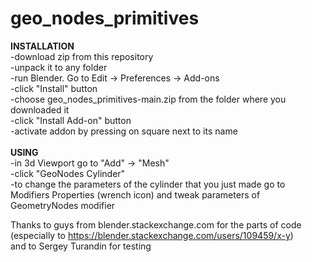 # geo_nodes_primitives

<b>INSTALLATION</b> <br>
-download zip from this repository <br>
-unpack it to any folder <br>
-run Blender. Go to Edit -> Preferences -> Add-ons <br>
-click "Install" button <br>
-choose geo_nodes_primitives-main.zip from the folder where you downloaded it <br>
-click "Install Add-on" button <br>
-activate addon by pressing on square next to its name <br>
<br>
<b>USING</b> <br>
-in 3d Viewport go to "Add" -> "Mesh" <br>
-click "GeoNodes Cylinder" <br>
-to change the parameters of the cylinder that you just made go to Modifiers Properties (wrench icon) and tweak parameters of GeometryNodes modifier

Thanks to guys from blender.stackexchange.com for the parts of code (especially to https://blender.stackexchange.com/users/109459/x-y) <br>
and to Sergey Turandin for testing <br>
